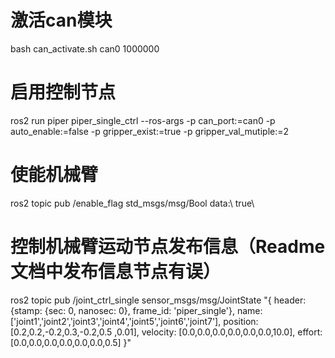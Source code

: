 # 激活can模块
bash can_activate.sh can0 1000000

# 启用控制节点
ros2 run piper piper_single_ctrl --ros-args -p can_port:=can0 -p auto_enable:=false -p gripper_exist:=true -p gripper_val_mutiple:=2

# 使能机械臂
ros2 topic pub /enable_flag std_msgs/msg/Bool data:\ true\ 

# 控制机械臂运动节点发布信息（Readme文档中发布信息节点有误）
ros2 topic pub /joint_ctrl_single sensor_msgs/msg/JointState "{
  header: {stamp: {sec: 0, nanosec: 0}, frame_id: 'piper_single'},
  name: ['joint1','joint2','joint3','joint4','joint5','joint6','joint7'],
  position: [0.2,0.2,-0.2,0.3,-0.2,0.5 ,0.01],
  velocity: [0.0,0.0,0.0,0.0,0.0,0.0,10.0],
  effort: [0.0,0.0,0.0,0.0,0.0,0.0,0.5]
}"
